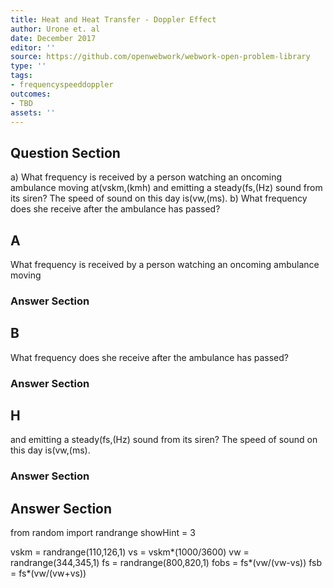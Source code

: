 ```yaml
---
title: Heat and Heat Transfer - Doppler Effect
author: Urone et. al
date: December 2017
editor: ''
source: https://github.com/openwebwork/webwork-open-problem-library
type: ''
tags:
- frequencyspeeddoppler
outcomes:
- TBD
assets: ''
---
```


## Question Section 

a) What frequency is received by a person watching an oncoming ambulance moving
at(vskm,(kmh) and emitting a steady(fs,(Hz) sound from its siren? The speed of sound on this day is(vw,(ms).
b) What frequency does she receive after the ambulance has passed?
## A
What frequency is received by a person watching an oncoming ambulance moving
### Answer Section
## B
What frequency does she receive after the ambulance has passed?
### Answer Section
## H
and emitting a steady(fs,(Hz) sound from its siren? The speed of sound on this day is(vw,(ms).
### Answer Section


## Answer Section

from random import randrange
showHint = 3


vskm = randrange(110,126,1)
vs = vskm*(1000/3600)
vw = randrange(344,345,1)
fs = randrange(800,820,1)
fobs = fs*(vw/(vw-vs))
fsb = fs*(vw/(vw+vs))